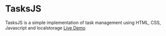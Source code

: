 # TasksJS
TasksJS is a simple implementation of task management using HTML, CSS, Javascript and localstorage
[Live Demo](https://rex-daemon.github.io/TasksJS/)
